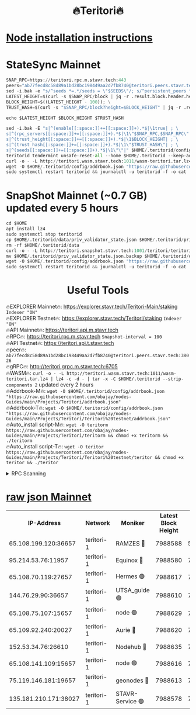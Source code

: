 <h1 align="center"> 🔥Teritori🔥</h1>


[Node installation instructions](https://github.com/obajay/nodes-Guides/tree/main/Projects/Teritori)
=

# StateSync Mainnet
```python
SNAP_RPC=https://teritori.rpc.m.stavr.tech:443
peers="ab77fecd8c58d89a1bd28bc198449aa2d7fb8740@teritori.peers.stavr.tech:38026"
sed -i.bak -e "s/^seeds *=.*/seeds = \"$SEEDS\"/; s/^persistent_peers *=.*/persistent_peers = \"$PEERS\"/" $HOME/.teritorid/config/config.toml
LATEST_HEIGHT=$(curl -s $SNAP_RPC/block | jq -r .result.block.header.height); \
BLOCK_HEIGHT=$((LATEST_HEIGHT - 100)); \
TRUST_HASH=$(curl -s "$SNAP_RPC/block?height=$BLOCK_HEIGHT" | jq -r .result.block_id.hash)

echo $LATEST_HEIGHT $BLOCK_HEIGHT $TRUST_HASH

sed -i.bak -E "s|^(enable[[:space:]]+=[[:space:]]+).*$|\1true| ; \
s|^(rpc_servers[[:space:]]+=[[:space:]]+).*$|\1\"$SNAP_RPC,$SNAP_RPC\"| ; \
s|^(trust_height[[:space:]]+=[[:space:]]+).*$|\1$BLOCK_HEIGHT| ; \
s|^(trust_hash[[:space:]]+=[[:space:]]+).*$|\1\"$TRUST_HASH\"| ; \
s|^(seeds[[:space:]]+=[[:space:]]+).*$|\1\"\"|" $HOME/.teritorid/config/config.toml
teritorid tendermint unsafe-reset-all --home $HOME/.teritorid --keep-addr-book
curl -o - -L http://teritori.wasm.stavr.tech:1011/wasm-teritori.tar.lz4 | lz4 -c -d - | tar -x -C $HOME/.teritorid --strip-components 2
wget -O $HOME/.teritorid/config/addrbook.json "https://raw.githubusercontent.com/obajay/nodes-Guides/main/Projects/Teritori/addrbook.json"
sudo systemctl restart teritorid && journalctl -u teritorid -f -o cat
```

# SnapShot Mainnet (~0.7 GB) updated every 5 hours
```python
cd $HOME
apt install lz4
sudo systemctl stop teritorid
cp $HOME/.teritorid/data/priv_validator_state.json $HOME/.teritorid/priv_validator_state.json.backup
rm -rf $HOME/.teritorid/data
curl -o - -L http://teritori.snapshot.stavr.tech:1001/teritori/teritori-snap.tar.lz4 | lz4 -c -d - | tar -x -C $HOME/.teritorid --strip-components 2
mv $HOME/.teritorid/priv_validator_state.json.backup $HOME/.teritorid/data/priv_validator_state.json
wget -O $HOME/.teritorid/config/addrbook.json "https://raw.githubusercontent.com/obajay/nodes-Guides/main/Projects/Teritori/addrbook.json"
sudo systemctl restart teritorid && journalctl -u teritorid -f -o cat
```
 <h1 align="center"> Useful Tools</h1>

🔥EXPLORER Mainnet🔥:      https://explorer.stavr.tech/Teritori-Main/staking      `Indexer "ON"` \
🔥EXPLORER Testnet🔥:        https://explorer.stavr.tech/Teritori/staking            `Indexer "ON"` \
🔥API Mainnet🔥:                   https://teritori.api.m.stavr.tech \
🔥RPC🔥:                                   https://teritori.rpc.m.stavr.tech                         `Snapshot-interval = 100` \
🔥API Testnet🔥:                     https://teritori.api.t.stavr.tech \
🔥peer🔥:                     `ab77fecd8c58d89a1bd28bc198449aa2d7fb8740@teritori.peers.stavr.tech:38026` \
🔥gRPC🔥:                                http://teritori.grpc.m.stavr.tech:6705 \
🔥WASM🔥: ```curl -o - -L http://teritori.wasm.stavr.tech:1011/wasm-teritori.tar.lz4 | lz4 -c -d - | tar -x -C $HOME/.teritorid --strip-components 2``` updated every 2 hours \
🔥Addrbook-M🔥:    ```wget -O $HOME/.teritorid/config/addrbook.json "https://raw.githubusercontent.com/obajay/nodes-Guides/main/Projects/Teritori/addrbook.json"``` \
🔥Addrbook-T🔥:    ```wget -O $HOME/.teritorid/config/addrbook.json "https://raw.githubusercontent.com/obajay/nodes-Guides/main/Projects/Teritori/Teritori%20testnet/addrbook.json"``` \
🔥Auto_install script-M🔥: ```wget -O teritorm https://raw.githubusercontent.com/obajay/nodes-Guides/main/Projects/Teritori/teritorm && chmod +x teritorm && ./teritorm``` \
🔥Auto_install script-T🔥: ```wget -O teritor https://raw.githubusercontent.com/obajay/nodes-Guides/main/Projects/Teritori/Teritori%20testnet/teritor && chmod +x teritor && ./teritor```

<details>
<summary>RPC Scanning</summary>

<h2 align="center"> We scan nodes in real time every 4 hours. And we provide the final result of RPC endpoints.
We cannot influence the operation of these nodes in any way. </h2>


```python
If Voting Power is higher than 0 --> then the Node is a validator of the network and may be subject to attack and be a potential threat to the chain.
```
```python
We marked such validators with a red symbol
```

</details>

[raw json Mainnet](https://rpc-check.teritorim.stavr.tech/teritorim/rpc-teritorim-result.json)
=



<table><tr><th>IP-Address</th><th>Network</th><th>Moniker</th><th>Latest Block Height</th><th>Earliest Block Height</th><th>Catching Up</th><th>Tx Index</th><th>Voting Power</th><th>Scan Time</th></tr><tr><td>65.108.199.120:36657</td><td>teritori-1</td><td>RAMZES 🔴</td><td>7988588</td><td>5996001</td><td>False</td><td>on</td><td>787917</td><td>2024-03-23T01:22:04.928850332UTC</td></tr><tr><td>95.214.53.76:11957</td><td>teritori-1</td><td>Equinox 🔴</td><td>7988580</td><td>7203180</td><td>False</td><td>on</td><td>1542110</td><td>2024-03-23T01:21:15.687352576UTC</td></tr><tr><td>65.108.70.119:27657</td><td>teritori-1</td><td>Hermes 🟢</td><td>7988617</td><td>7203180</td><td>False</td><td>on</td><td>0</td><td>2024-03-23T01:24:51.067144976UTC</td></tr><tr><td>144.76.29.90:36657</td><td>teritori-1</td><td>UTSA_guide 🟢</td><td>7988610</td><td>7208001</td><td>False</td><td>on</td><td>0</td><td>2024-03-23T01:24:09.809236271UTC</td></tr><tr><td>65.108.75.107:15657</td><td>teritori-1</td><td>node 🟢</td><td>7988629</td><td>7358868</td><td>False</td><td>on</td><td>0</td><td>2024-03-23T01:26:04.527779235UTC</td></tr><tr><td>65.109.92.240:20027</td><td>teritori-1</td><td>Aurie 🔴</td><td>7988620</td><td>7568001</td><td>False</td><td>on</td><td>119310</td><td>2024-03-23T01:25:09.825075792UTC</td></tr><tr><td>152.53.34.76:26610</td><td>teritori-1</td><td>Nodehub 🔴</td><td>7988635</td><td>7580883</td><td>False</td><td>on</td><td>65696</td><td>2024-03-23T01:26:36.389541913UTC</td></tr><tr><td>65.108.141.109:15657</td><td>teritori-1</td><td>node 🟢</td><td>7988616</td><td>7714496</td><td>False</td><td>on</td><td>0</td><td>2024-03-23T01:24:43.931612653UTC</td></tr><tr><td>75.119.146.181:19657</td><td>teritori-1</td><td>geonodes 🔴</td><td>7988613</td><td>7747478</td><td>False</td><td>on</td><td>37624</td><td>2024-03-23T01:24:31.118546225UTC</td></tr><tr><td>135.181.210.171:38027</td><td>teritori-1</td><td>STAVR-Service 🟢</td><td>7988578</td><td>7986001</td><td>False</td><td>on</td><td>0</td><td>2024-03-23T01:21:07.069466533UTC</td></tr></table>
